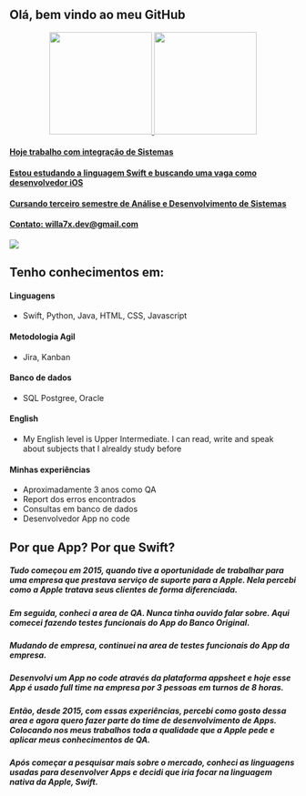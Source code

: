 ## Olá, bem vindo ao meu GitHub

<div align="center">
  <a href="https://github.com/willa7x">
  <img height="180em" src="https://github-readme-stats.vercel.app/api?username=willa7x&show_icons=true&theme=merko&include_all_commits=true&count_private=true"/>
  <img height="180em" src="https://github-readme-stats.vercel.app/api/top-langs/?username=willa7x&layout=compact&langs_count=7&theme=merko"/>
</div>

#### Hoje trabalho com integração de Sistemas
#### Estou estudando a linguagem Swift e buscando uma vaga como desenvolvedor iOS
#### Cursando terceiro semestre de Análise e Desenvolvimento de Sistemas
#### Contato: willa7x.dev@gmail.com
    
  <a href="https://www.linkedin.com/in/williamalessandrobatista/" target="_blank"><img src="https://img.shields.io/badge/-LinkedIn-%230077B5?style=for-the-badge&logo=linkedin&logoColor=white" target="_blank"></a> 

## Tenho conhecimentos em:
  
#### Linguagens        
- Swift, Python, Java, HTML, CSS, Javascript
  
#### Metodologia Agil
- Jira, Kanban

#### Banco de dados
- SQL Postgree, Oracle

#### English
- My English level is Upper Intermediate. I can read, write and speak about subjects that I alrealdy study before

#### Minhas experiências
- Aproximadamente 3 anos como QA
- Report dos erros encontrados
- Consultas em banco de dados
- Desenvolvedor App no code 

## Por que App? Por que Swift?

##### Tudo começou em 2015, quando tive a oportunidade de trabalhar para uma empresa que prestava serviço de suporte para a Apple. Nela percebi como a Apple tratava seus clientes de forma diferenciada. 
##### Em seguida, conheci a area de QA. Nunca tinha ouvido falar sobre. Aqui comecei fazendo testes funcionais do App do Banco Original.
##### Mudando de empresa, continuei na area de testes funcionais do App da empresa.
##### Desenvolvi um App no code através da plataforma appsheet e hoje esse App é usado full time na empresa por 3 pessoas em turnos de 8 horas.
##### Então, desde 2015, com essas experiências, percebi como gosto dessa area e agora quero fazer parte do time de desenvolvimento de Apps. Colocando nos meus trabalhos toda a qualidade que a Apple pede e aplicar meus conhecimentos de QA.
##### Após começar a pesquisar mais sobre o mercado, conheci as linguagens usadas para desenvolver Apps e decidi que iria focar na linguagem nativa da Apple, Swift.
